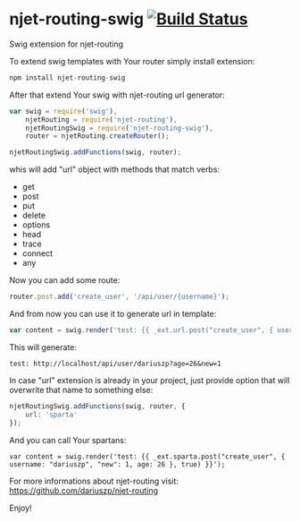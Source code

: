 njet-routing-swig [![Build Status](https://travis-ci.org/dariuszp/njet-routing-swig.png?branch=master)](https://travis-ci.org/dariuszp/njet-routing-swig)
=================

Swig extension for njet-routing

To extend swig templates with Your router simply install extension:

```JavaScript
npm install njet-routing-swig
```

After that extend Your swig with njet-routing url generator:

```JavaScript
var swig = require('swig'),
    njetRouting = require('njet-routing'),
    njetRoutingSwig = require('njet-routing-swig'),
    router = njetRouting.createRouter();

njetRoutingSwig.addFunctions(swig, router);
```

whis will add "url" object with methods that match verbs:
- get
- post
- put
- delete
- options
- head
- trace
- connect
- any

Now you can add some route:
```JavaScript
router.post.add('create_user', '/api/user/{username}');
```

And from now you can use it to generate url in template:
```JavaScript
var content = swig.render('test: {{ _ext.url.post("create_user", { username: "dariuszp", "new": 1, age: 26 }, true) }}');
```

This will generate:
```
test: http://localhost/api/user/dariuszp?age=26&new=1
```

In case "url" extension is already in your project, just provide option that will overwrite that name to something else:
```JavaScript
njetRoutingSwig.addFunctions(swig, router, {
    url: 'sparta'
});
```

And you can call Your spartans:
```
var content = swig.render('test: {{ _ext.sparta.post("create_user", { username: "dariuszp", "new": 1, age: 26 }, true) }}');
```

For more informations about njet-routing visit:
https://github.com/dariuszp/njet-routing

Enjoy!